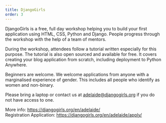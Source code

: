 ```yaml
---
title: DjangoGirls
order: 3
---
```


DjangoGirls is a free, full day workshop helping you to build your first application using HTML, CSS, Python and Django. People progress through the workshop with the help of a team of mentors.

During the workshop, attendees follow a tutorial written especially for this purpose. The tutorial is also open sourced and available for free. It covers creating your blog application from scratch, including deployment to Python Anywhere.

Beginners are welcome. We welcome applications from anyone with a marginalised experience of gender. This includes all people who identify as women and non-binary.

Please bring a laptop or contact us at adelaide@djangogirls.org if you do not have access to one.

More info: https://djangogirls.org/en/adelaide/  
Registration Application: https://djangogirls.org/en/adelaide/apply/
